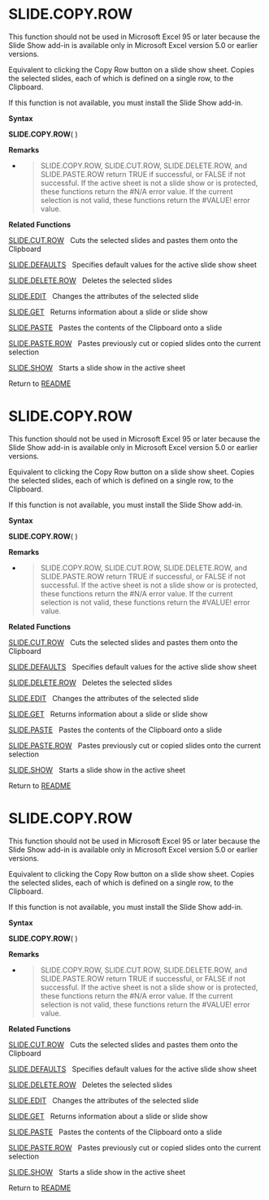 # SLIDE.COPY.ROW

This function should not be used in Microsoft Excel 95 or later because
the Slide Show add-in is available only in Microsoft Excel version 5.0
or earlier versions.

Equivalent to clicking the Copy Row button on a slide show sheet. Copies
the selected slides, each of which is defined on a single row, to the
Clipboard.

If this function is not available, you must install the Slide Show
add-in.

**Syntax**

**SLIDE.COPY.ROW**( )

**Remarks**

  - > SLIDE.COPY.ROW, SLIDE.CUT.ROW, SLIDE.DELETE.ROW, and
    > SLIDE.PASTE.ROW return TRUE if successful, or FALSE if not
    > successful. If the active sheet is not a slide show or is
    > protected, these functions return the \#N/A error value. If the
    > current selection is not valid, these functions return the
    > \#VALUE\! error value.


**Related Functions**

[SLIDE.CUT.ROW](SLIDE.CUT.ROW.md)&nbsp;&nbsp;&nbsp;Cuts the selected slides and pastes them
onto the Clipboard

[SLIDE.DEFAULTS](SLIDE.DEFAULTS.md)&nbsp;&nbsp;&nbsp;Specifies default values for the active
slide show sheet

[SLIDE.DELETE.ROW](SLIDE.DELETE.ROW.md)&nbsp;&nbsp;&nbsp;Deletes the selected slides

[SLIDE.EDIT](SLIDE.EDIT.md)&nbsp;&nbsp;&nbsp;Changes the attributes of the selected slide

[SLIDE.GET](SLIDE.GET.md)&nbsp;&nbsp;&nbsp;Returns information about a slide or slide
show

[SLIDE.PASTE](SLIDE.PASTE.md)&nbsp;&nbsp;&nbsp;Pastes the contents of the Clipboard onto a
slide

[SLIDE.PASTE.ROW](SLIDE.PASTE.ROW.md)&nbsp;&nbsp;&nbsp;Pastes previously cut or copied slides
onto the current selection

[SLIDE.SHOW](SLIDE.SHOW.md)&nbsp;&nbsp;&nbsp;Starts a slide show in the active sheet



Return to [README](README.md#S)

# SLIDE.COPY.ROW

This function should not be used in Microsoft Excel 95 or later because
the Slide Show add-in is available only in Microsoft Excel version 5.0
or earlier versions.

Equivalent to clicking the Copy Row button on a slide show sheet. Copies
the selected slides, each of which is defined on a single row, to the
Clipboard.

If this function is not available, you must install the Slide Show
add-in.

**Syntax**

**SLIDE.COPY.ROW**( )

**Remarks**

  - > SLIDE.COPY.ROW, SLIDE.CUT.ROW, SLIDE.DELETE.ROW, and
    > SLIDE.PASTE.ROW return TRUE if successful, or FALSE if not
    > successful. If the active sheet is not a slide show or is
    > protected, these functions return the \#N/A error value. If the
    > current selection is not valid, these functions return the
    > \#VALUE\! error value.


**Related Functions**

[SLIDE.CUT.ROW](SLIDE.CUT.ROW.md)&nbsp;&nbsp;&nbsp;Cuts the selected slides and pastes them
onto the Clipboard

[SLIDE.DEFAULTS](SLIDE.DEFAULTS.md)&nbsp;&nbsp;&nbsp;Specifies default values for the active
slide show sheet

[SLIDE.DELETE.ROW](SLIDE.DELETE.ROW.md)&nbsp;&nbsp;&nbsp;Deletes the selected slides

[SLIDE.EDIT](SLIDE.EDIT.md)&nbsp;&nbsp;&nbsp;Changes the attributes of the selected slide

[SLIDE.GET](SLIDE.GET.md)&nbsp;&nbsp;&nbsp;Returns information about a slide or slide
show

[SLIDE.PASTE](SLIDE.PASTE.md)&nbsp;&nbsp;&nbsp;Pastes the contents of the Clipboard onto a
slide

[SLIDE.PASTE.ROW](SLIDE.PASTE.ROW.md)&nbsp;&nbsp;&nbsp;Pastes previously cut or copied slides
onto the current selection

[SLIDE.SHOW](SLIDE.SHOW.md)&nbsp;&nbsp;&nbsp;Starts a slide show in the active sheet



Return to [README](README.md#S)

# SLIDE.COPY.ROW

This function should not be used in Microsoft Excel 95 or later because
the Slide Show add-in is available only in Microsoft Excel version 5.0
or earlier versions.

Equivalent to clicking the Copy Row button on a slide show sheet. Copies
the selected slides, each of which is defined on a single row, to the
Clipboard.

If this function is not available, you must install the Slide Show
add-in.

**Syntax**

**SLIDE.COPY.ROW**( )

**Remarks**

  - > SLIDE.COPY.ROW, SLIDE.CUT.ROW, SLIDE.DELETE.ROW, and
    > SLIDE.PASTE.ROW return TRUE if successful, or FALSE if not
    > successful. If the active sheet is not a slide show or is
    > protected, these functions return the \#N/A error value. If the
    > current selection is not valid, these functions return the
    > \#VALUE\! error value.


**Related Functions**

[SLIDE.CUT.ROW](SLIDE.CUT.ROW.md)&nbsp;&nbsp;&nbsp;Cuts the selected slides and pastes them
onto the Clipboard

[SLIDE.DEFAULTS](SLIDE.DEFAULTS.md)&nbsp;&nbsp;&nbsp;Specifies default values for the active
slide show sheet

[SLIDE.DELETE.ROW](SLIDE.DELETE.ROW.md)&nbsp;&nbsp;&nbsp;Deletes the selected slides

[SLIDE.EDIT](SLIDE.EDIT.md)&nbsp;&nbsp;&nbsp;Changes the attributes of the selected slide

[SLIDE.GET](SLIDE.GET.md)&nbsp;&nbsp;&nbsp;Returns information about a slide or slide
show

[SLIDE.PASTE](SLIDE.PASTE.md)&nbsp;&nbsp;&nbsp;Pastes the contents of the Clipboard onto a
slide

[SLIDE.PASTE.ROW](SLIDE.PASTE.ROW.md)&nbsp;&nbsp;&nbsp;Pastes previously cut or copied slides
onto the current selection

[SLIDE.SHOW](SLIDE.SHOW.md)&nbsp;&nbsp;&nbsp;Starts a slide show in the active sheet



Return to [README](README.md#S)

